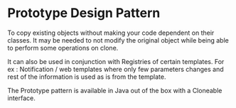 # Prototype Design Pattern
To copy existing objects without making your code dependent on their classes. 
It may be needed to not modify the original object while being able to perform 
some operations on clone. 

It can also be used in conjunction with Registries of certain templates. For ex :
Notification / web templates where only few parameters changes and rest of the 
information is used as is from the template.

The Prototype pattern is available in Java out of the box with a Cloneable interface.


